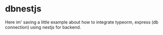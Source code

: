 # dbnestjs
Here im' saving a little example about how to integrate typeorm, express (db connection) using nestjs for backend.
